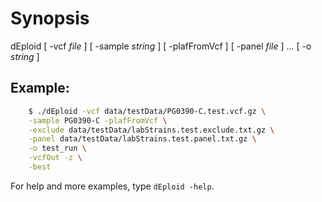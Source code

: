 Synopsis
========

dEploid [ -vcf *file* ] [ -sample *string* ] [ -plafFromVcf ] [ -panel *file* ] ... [ -o *string* ]


Example:
--------

```bash
    $ ./dEploid -vcf data/testData/PG0390-C.test.vcf.gz \
    -sample PG0390-C -plafFromVcf \
    -exclude data/testData/labStrains.test.exclude.txt.gz \
    -panel data/testData/labStrains.test.panel.txt.gz \
    -o test_run \
    -vcfOut -z \
    -best
```

For help and more examples, type `dEploid -help`.
